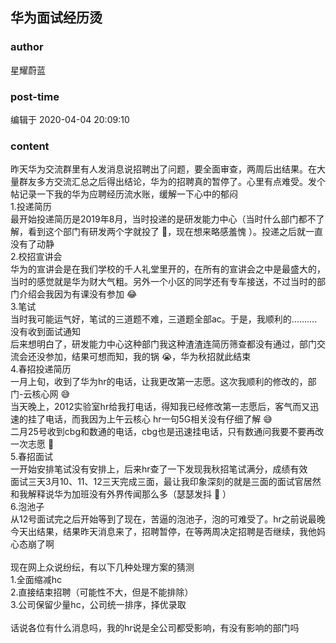 ## 华为面试经历烫
### author 
星耀蔚蓝
### post-time 

编辑于  2020-04-04 20:09:10
### content 
<div class="post-topic-des nc-post-content">
 <div>
  昨天华为交流群里有人发消息说招聘出了问题，要全面审查，两周后出结果。在大量群友多方交流汇总之后得出结论，华为的招聘真的暂停了。心里有点难受。发个帖记录一下我的华为应聘经历流水账，缓解一下心中的郁闷
 </div>
 <div>
  1.投递简历
 </div>
 <div>
  最开始投递简历是2019年8月，当时投递的是研发能力中心（当时什么部门都不了解，看到这个部门有研发两个字就投了
  <span>
   🤣，现在想来略感羞愧
  </span>
  ）。投递之后就一直没有了动静
 </div>
 <div>
  2.校招宣讲会
 </div>
 <div>
  华为的宣讲会是在我们学校的千人礼堂里开的，在所有的宣讲会之中是最盛大的，当时的感觉就是华为财大气粗。另外一个小区的同学还有专车接送，不过当时的部门介绍会我因为有课没有参加
  <span>
   😂
  </span>
 </div>
 <div>
  3.笔试
 </div>
 <div>
  当时我可能运气好，笔试的三道题不难，三道题全部ac。于是，我顺利的..........
 </div>
 <div>
  没有收到面试通知
 </div>
 <div>
  后来想明白了，研发能力中心这种部门我这种渣渣连简历筛查都没有通过，部门交流会还没参加，结果可想而知，我的锅
  <span>
   😭，华为秋招就此结束
  </span>
 </div>
 <div>
  <span>
   4.春招投递简历
  </span>
 </div>
 <div>
  <span>
   一月上旬，收到了华为hr的电话，让我更改第一志愿。这次我顺利的修改的，部门-云核心网
   <span>
    😅
   </span>
  </span>
 </div>
 <div>
  <span>
   <span>
    当天晚上，2012实验室hr给我打电话，得知我已经修改第一志愿后，客气而又迅速的挂了电话，而我因为上午云核心
    <span>
     hr一句5G相关没有仔细了解
     <span>
      😅
     </span>
    </span>
   </span>
  </span>
 </div>
 <div>
  <span>
   <span>
    二月25号收到cbg和数通的电话，cbg也是迅速挂电话，只有数通问我要不要再改一次志愿
    <span>
     🤣
    </span>
   </span>
  </span>
 </div>
 <div>
  5.春招面试
 </div>
 <div>
  一开始安排笔试没有安排上，后来hr查了一下发现我秋招笔试满分，成绩有效
 </div>
 <div>
  面试三天3月10、11、12三天完成三面，最让我印象深刻的就是三面的面试官居然和我解释说华为加班没有外界传闻那么多（瑟瑟发抖
  <span>
   🤣
  </span>
  ）
 </div>
 <div>
  6.泡池子
 </div>
 <div>
  从12号面试完之后开始等到了现在，苦逼的泡池子，泡的可难受了。hr之前说最晚今天出结果，结果昨天消息来了，招聘暂停，在等两周决定招聘是否继续，我他妈心态崩了啊
 </div>
 <div>
  <br/>
 </div>
 <div>
  现在网上众说纷纭，有以下几种处理方案的猜测
 </div>
 <div>
  1.全面缩减hc
 </div>
 <div>
  2.直接结束招聘（可能性不大，但是不能排除）
 </div>
 <div>
  3.公司保留少量hc，公司统一排序，择优录取
 </div>
 <div>
  <br/>
 </div>
 <div>
  话说各位有什么消息吗，我的hr说是全公司都受影响，有没有影响的部门吗
 </div>
</div>
